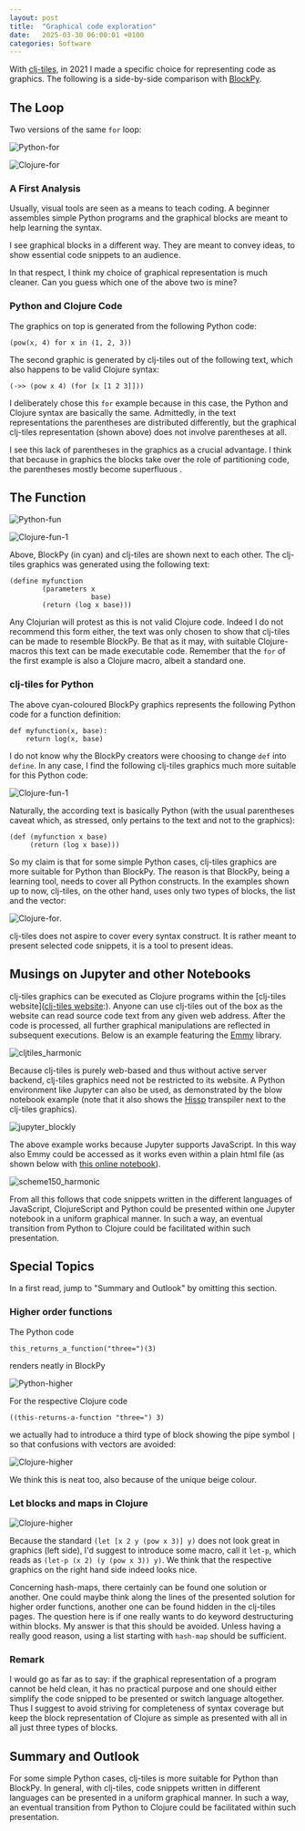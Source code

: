 ```yaml
---
layout: post
title:  "Graphical code exploration"
date:   2025-03-30 06:00:01 +0100
categories: Software
---
```


With [clj-tiles](https://github.com/kloimhardt/clj-tiles), in 2021 I made a specific choice for representing code as graphics. The following is a side-by-side comparison with [BlockPy](https://think.cs.vt.edu/blockpy/load).

## The Loop

Two versions of the same `for` loop:


![Python-for](/blog/images/python_for_block.png)

![Clojure-for](/blog/images/clojure_for_block.png)

### A First Analysis
Usually, visual tools are seen as a means to teach coding. A beginner assembles simple Python programs and the graphical blocks are meant to help learning the syntax.

I see graphical blocks in a different way. They are meant to convey ideas, to show essential code snippets to an audience.

In that respect, I think my choice of graphical representation is much cleaner. Can you guess which one of the above two is mine?

### Python and Clojure Code

The graphics on top is generated from the following Python code:

```
(pow(x, 4) for x in (1, 2, 3))
```

The second graphic is generated by clj-tiles out of the following text, which also happens to be valid Clojure syntax:

```
(->> (pow x 4) (for [x [1 2 3]]))
```

I deliberately chose this `for` example because in this case, the Python and Clojure syntax are  basically the same. Admittedly, in the text representations the parentheses are distributed differently, but the graphical clj-tiles representation (shown above) does not involve parentheses at all.

I see this lack of parentheses in the graphics as a crucial advantage. I think that because in graphics the blocks take over the role of partitioning code, the parentheses mostly become superfluous .

## The Function

![Python-fun](/blog/images/python_fun_block.png)

![Clojure-fun-1](/blog/images/clojure_fun_block_1.png)

Above, BlockPy (in cyan) and clj-tiles are shown next to each other. The clj-tiles graphics was generated using the following text:

```
(define myfunction
        (parameters x
                    base)
        (return (log x base)))
```

Any Clojurian will protest as this is not valid Clojure code. Indeed I do not recommend this form either, the text was only  chosen to show that clj-tiles can be made to resemble BlockPy. Be that as it may, with suitable Clojure-macros this text can be made executable code. Remember that the `for` of the first example is also a Clojure macro, albeit a standard one.

### clj-tiles for Python

The above cyan-coloured BlockPy graphics represents the following Python code for a function definition:
```
def myfunction(x, base):
    return log(x, base)
```

I do not know why the BlockPy creators were choosing to change `def` into `define`. In any case, I find the following clj-tiles graphics much more suitable for this Python code:

![Clojure-fun-1](/blog/images/clojure_fun_block_2.png)

Naturally, the according text is basically Python (with the usual parentheses caveat which, as stressed, only pertains to the text and not to the graphics):

```
(def (myfunction x base)
     (return (log x base)))
```

So my claim is that for some simple Python cases, clj-tiles graphics are more suitable for Python than BlockPy. The reason is that BlockPy, being a learning tool, needs to cover all Python constructs. In the examples shown up to now, clj-tiles, on the other hand, uses only two types of blocks, the list and the vector:

![Clojure-for](/blog/images/clojure_lv_block.png).

clj-tiles does not aspire to cover every syntax construct. It is rather meant to present selected code snippets, it is a tool to present ideas.

## Musings on Jupyter and other Notebooks

clj-tiles graphics can be executed as Clojure programs within the [clj-tiles website]([clj-tiles website](https://kloimhardt.github.io/cljtiles.html?page=SICM001):). Anyone can use clj-tiles out of the box as the website can read source code text from any given web address. After the code is processed, all further graphical manipulations are reflected in subsequent executions. Below is an example featuring the [Emmy](https://github.com/mentat-collective/emmy) library.

![cljtiles_harmonic](/blog/images/cljtiles_harmonic.png)

Because clj-tiles is purely web-based and thus without active server backend, clj-tiles graphics need not be restricted to its website. A Python environment like Jupyter can also be used, as demonstrated by the blow notebook example (note that it also shows the [Hissp](https://github.com/gilch/hissp) transpiler next to the clj-tiles graphics).

![jupyter_blockly](/blog/images/jupyter_blockly.png)


The above example works because Jupyter supports JavaScript. In this way also Emmy could be accessed as it works even within a plain html file (as shown below with [this online notebook](https://kloimhardt.github.io/blog/html/sicmutils-as-js-book-part1.html)).

![scheme150_harmonic](/blog/images/scheme150_harmonic.png)

From all this follows that code snippets written in the different languages of JavaScript, ClojureScript and Python could be presented within one Jupyter notebook in a uniform graphical manner. In such a way, an eventual transition from Python to Clojure could be facilitated within such presentation.

## Special Topics

In a first read, jump to "Summary and Outlook" by omitting this section.

### Higher order functions
The Python code
```
this_returns_a_function("three=")(3)
```
renders neatly in BlockPy

![Python-higher](/blog/images/python_higher_block.png)

For the respective Clojure code

```
((this-returns-a-function "three=") 3)
```
we actually had to introduce a third type of block showing the pipe symbol `|` so that confusions with vectors are avoided:

![Clojure-higher](/blog/images/clojure_higher_block.png)

We think this is neat too, also because of the unique beige colour.

### Let blocks and maps in Clojure

![Clojure-higher](/blog/images/clojure_let_block.png)

Because the standard `(let [x 2 y (pow x 3)] y)` does not look great in graphics (left side), I'd suggest to introduce some macro, call it `let-p`, which reads as `(let-p (x 2) (y (pow x 3)) y)`. We think that the respective graphics on the right hand side indeed looks nice.

Concerning hash-maps, there certainly can be found one solution or another. One could maybe think along the lines of the presented solution for higher order functions, another one can be found hidden in the clj-tiles pages. The question here is if one really wants to do keyword destructuring within blocks. My answer is that this should be avoided. Unless having a really good reason, using a list starting with `hash-map` should be sufficient.

### Remark

I would go as far as to say: if the graphical representation of a program cannot be held clean, it has no practical purpose and one should either simplify the code snipped to be presented or switch language altogether. Thus I suggest to avoid striving for completeness of syntax coverage but keep the block representation of Clojure as simple as presented with all in all just three types of blocks.

## Summary and Outlook
For some simple Python cases, clj-tiles is more suitable for Python than BlockPy. In general, with clj-tiles, code snippets written in different languages can  be presented in a uniform graphical manner. In such a way, an eventual transition from Python to Clojure could be facilitated within such presentation.
